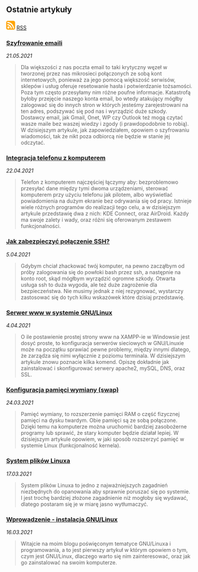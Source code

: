 ## Ostatnie artykuły

<a href="feed.xml" download>![icon](images/rss-icon.svg)</a> <a href="feed.xml" download>RSS</a>

### [Szyfrowanie emaili](szyfrowanie-emaili.md)

*21.05.2021*

> Dla większości z nas poczta email to taki krytyczny węzeł w tworzonej przez nas mikrosieci połączonych ze sobą kont internetowych, ponieważ za jego pomocą większość serwisów, sklepów i usług oferuje resetowanie hasła i potwierdzanie tożsamości. Poza tym często przesyłamy nim różne poufne informacje. Katastrofą byłoby przejęcie naszego konta email, bo wtedy atakujący mógłby zalogować się do innych stron w których jesteśmy zarejestrowani na ten adres, podszywać się pod nas i wyrządzić duże szkody. Dostawcy email, jak Gmail, Onet, WP czy Outlook też mogą czytać wasze maile bez waszej wiedzy i zgody (i prawdopodobnie to robią). W dzisiejszym artykule, jak zapowiedziałem, opowiem o szyfrowaniu wiadomości, tak że nikt poza odbiorcą nie będzie w stanie jej odczytać.

### [Integracja telefonu z komputerem](integracja-telefonu-z-komputerem.md)

*22.04.2021*

> Telefon z komputerem najczęściej łączymy aby: bezproblemowo przesyłać dane między tymi dwoma urządzeniami, sterować komputerem przy użyciu telefonu jak pilotem, albo wyświetlać powiadomienia na dużym ekranie bez odrywania się od pracy. Istnieje wiele różnych programów do realizacji tego celu, a w dzisiejszym artykule przedstawię dwa z nich: KDE Connect, oraz AirDroid. Każdy ma swoje zalety i wady, oraz różni się oferowanym zestawem funkcjonalności.

### [Jak zabezpieczyć połączenie SSH?](jak-zabezpieczyć-połączenie-ssh.md)

*5.04.2021*

> Gdybym chciał zhackować twój komputer, na pewno zacząłbym od próby zalogowania się do powłoki bash przez ssh, a następnie na konto root, skąd mógłbym wyrządzić ogromne szkody. Otwarta usługa ssh to duża wygoda, ale też duże zagrożenie dla bezpieczeństwa. Nie musimy jednak z niej rezygnować, wystarczy zastosować się do tych kilku wskazówek które dzisiaj przedstawię.

### [Serwer www w systemie GNU/Linux](serwer-www-w-systemie-gnu-linux.md)

*4.04.2021*

> O ile postawienie prostej strony www na XAMPP-ie w Windowsie jest dosyć proste, to konfiguracja serwerów sieciowych w GNU/Linuxie może na początku sprawiać pewne problemy, między innymi dlatego, że zarządza się nimi wyłącznie z poziomu terminala. W dzisiejszym artykule znowu poznacie kilka komend. Opiszę dokładnie jak zainstalować i skonfigurować serwery apache2, mySQL, DNS, oraz SSL.

### [Konfiguracja pamięci wymiany (swap)](konfiguracja-pamięci-wymiany-swap.md)

*24.03.2021*

> Pamięć wymiany, to rozszerzenie pamięci RAM o część fizycznej pamięci na dysku twardym. Obie pamięci są ze sobą połączone. Dzięki temu na komputerze można uruchomić bardziej zasobożerne programy lub sprawić, że stary komputer będzie działał lepiej. W dzisiejszym artykule opowiem, w jaki sposób rozszerzyć pamięć w systemie Linux (funkcjonalność kernela).

### [System plików Linuxa](system-plików-linuxa.md)

*17.03.2021*

> System plików Linuxa to jedno z najważniejszych zagadnień niezbędnych do opanowania aby sprawnie poruszać się po systemie. I jest trochę bardziej złożone zagadnienie niż mogłoby się wydawać, dlatego postaram się je w miarę jasno wytłumaczyć.

### [Wprowadzenie - instalacja GNU/Linux](wprowadzenie-instalacja-gnu-linux.md)

*16.03.2021*

> Witajcie na moim blogu poświęconym tematyce GNU/Linuxa i programowania, a to jest pierwszy artykuł w którym opowiem o tym, czym jest GNU/Linux, dlaczego warto się nim zainteresować, oraz jak go zainstalować na swoim komputerze.

